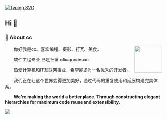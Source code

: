 <div>
  <a href="https://baidu.com/">
    <img src="https://readme-typing-svg.demolab.com?font=Fira+Code&weight=600&size=25&pause=999&color=F7BBF0&center=true&width=435&lines=%E4%B8%8D%E8%AE%B8%E6%8A%8A%E8%87%AA%E7%94%B1%E7%9A%84%E5%B0%8F%E7%8C%AB%E5%8F%AB%E5%81%9A%E6%B5%81%E6%B5%AA%E7%8C%AB" alt="Typing SVG" />
  </a>
</div>



## Hi 🙋
<tr><td>

### 🤺 About cc

<img align="right" width="88" src="https://cceatmore-oss.oss-cn-beijing.aliyuncs.com/git/cc.jpg?Expires=1734081368&OSSAccessKeyId=TMP.3KfzpjwsGcqJoEVD7cfAueHwihnGpjDmoZovyysS9En22zNDZZRqjpLKogCPVm53PyvYb8jcwtJ5Lq6znWdYDAuMBeb8tf&Signature=CPD4lq00GNib2pzZWvzpS%2FZerRk%3D" />

<p>&emsp;&emsp;你好我是cc。喜欢编程、摄影、打瓦、美食。</p>
<p>&emsp;&emsp;软件工程专业 已是社畜 :disappointed: </p>
<p>&emsp;&emsp;热爱计算机和IT互联网事业，希望能成为一名优秀的开发者。</p>
<p>&emsp;&emsp;我们正在让这个世界变得更加美好，通过代码的重复使用和延展构建完美体系。</p>
<p>&emsp;&emsp;<strong>We're making the world a better place. Through constructing elegant hierarchies for maximum code reuse and extensibility.</strong></p>

</td></tr>

<tr><td>

![](https://github-readme-stats.vercel.app/api?username=cceatmore&show_icons=true&theme=transparent)

<!--
**cceatmore/cceatmore** is a ✨ _special_ ✨ repository because its `README.md` (this file) appears on your GitHub profile.

Here are some ideas to get you started:

- 🔭 I’m currently working on ...
- 🌱 I’m currently learning ...
- 👯 I’m looking to collaborate on ...
- 🤔 I’m looking for help with ...
- 💬 Ask me about ...
- 📫 How to reach me: ...
- 😄 Pronouns: ...
- ⚡ Fun fact: ...
-->
